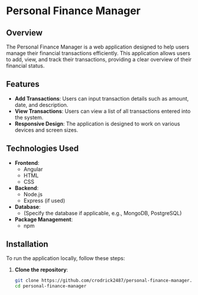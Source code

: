 # Personal Finance Manager

## Overview

The Personal Finance Manager is a web application designed to help users manage their financial transactions efficiently. This application allows users to add, view, and track their transactions, providing a clear overview of their financial status.

## Features

- **Add Transactions**: Users can input transaction details such as amount, date, and description.
- **View Transactions**: Users can view a list of all transactions entered into the system.
- **Responsive Design**: The application is designed to work on various devices and screen sizes.

## Technologies Used

- **Frontend**: 
  - Angular
  - HTML
  - CSS
- **Backend**: 
  - Node.js
  - Express (if used)
- **Database**: 
  - (Specify the database if applicable, e.g., MongoDB, PostgreSQL)
- **Package Management**: 
  - npm

## Installation

To run the application locally, follow these steps:

1. **Clone the repository**:
   ```bash
   git clone https://github.com/crodrick2487/personal-finance-manager.git
   cd personal-finance-manager
